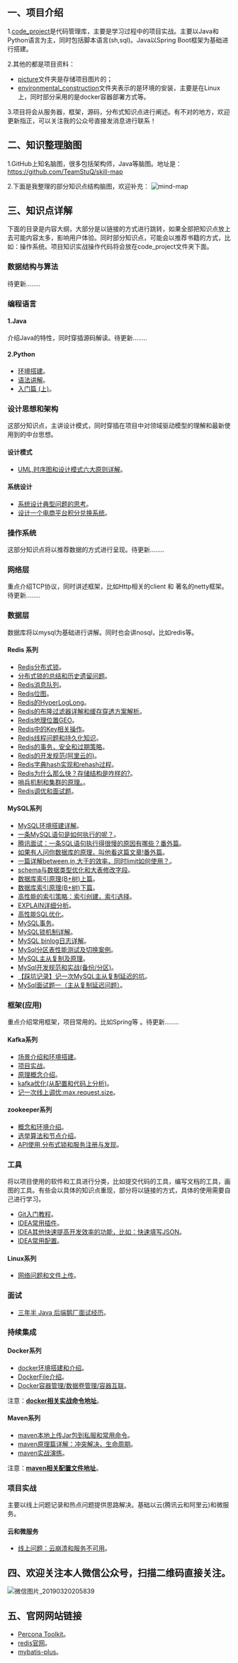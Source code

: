 ## 一、项目介绍
1.[code_project](https://github.com/zfrHJ/aaron_architecture_road/tree/master/code_project)是代码管理库，主要是学习过程中的项目实战。主要以Java和Python语言为主，同时包括脚本语言(sh,sql)。Java以Spring Boot框架为基础进行搭建。

2.其他的都是项目资料：
* [picture](https://github.com/zfrHJ/aaron_architecture_road/tree/master/picture)文件夹是存储项目图片的；  
* [environmental_construction](https://github.com/zfrHJ/aaron_architecture_road/tree/master/environmental_construction)文件夹表示的是环境的安装，主要是在Linux上，同时部分采用的是docker容器部署方式等。

3.项目将会从服务器，框架，源码，分布式知识点进行阐述。有不对的地方，欢迎更新指正，可以关注我的公众号直接发消息进行联系！

## 二、知识整理脑图
1.GitHub上知名脑图，很多包括架构师，Java等脑图。地址是：https://github.com/TeamStuQ/skill-map

2.下面是我整理的部分知识点结构脑图，欢迎补充：
![mind-map](https://github.com/zfrHJ/aaron_architecture_road/blob/master/picture/mind-map.png)

## 三、知识点详解
下面的目录是内容大纲，大部分是以链接的方式进行跳转，如果全部把知识点放上去可能内容太多，影响用户体验。同时部分知识点，可能会以推荐书籍的方式，比如：操作系统。项目知识实战操作代码将会放在code_project文件夹下面。

### 数据结构与算法
待更新........

### 编程语言

#### 1.Java
介绍Java的特性，同时穿插源码解读。待更新........

#### 2.Python
* [环境搭建](https://mp.weixin.qq.com/s/d2C_fnbhErABT8Mwhhk5OQ)。  
* [语法讲解](https://mp.weixin.qq.com/s/TQY_ciSeFKQxRv1Q5twqyw)。
* [入门篇 (上)](https://mp.weixin.qq.com/s/Xb5lb5aEYaz0p_PCmUD2xQ)。

### 设计思想和架构
这部分知识点，主讲设计模式，同时穿插在项目中对领域驱动模型的理解和最新使用到的中台思想。

#### 设计模式
* [UML,时序图和设计模式六大原则详解](https://mp.weixin.qq.com/s/UCinvvvTaqKTCVilz_vvBw)。


#### 系统设计
* [系统设计典型问题的思考](https://mp.weixin.qq.com/s/ds2FVCBhBS-5NTuWcggu1Q)。
* [设计一个电商平台积分兑换系统](http://mp.weixin.qq.com/wap/loginauthtmpl?action=index&notifyticket=ca3820f3a2e07c1d9225548a13a8ba1a#wechat_redirect)。

### 操作系统
这部分知识点将以推荐数据的方式进行呈现。待更新........

### 网络层
重点介绍TCP协议，同时讲述框架，比如Http相关的client 和 著名的netty框架。待更新........

### 数据层
数据库将以mysql为基础进行讲解。同时也会讲nosql，比如redis等。

#### Redis 系列
* [Redis分布式锁](https://mp.weixin.qq.com/s/bxIZDcmh7XW5xDuiHQ61nw)。  
* [分布式锁的总结和历史遗留问题](https://mp.weixin.qq.com/s/Y3zQewWeTSIR04IGTZcV9w)。  
* [Redis消息队列](https://mp.weixin.qq.com/s/u_WN87XJ96LVlZEMuZF91w)。  
* [Redis位图](https://mp.weixin.qq.com/s/qVNmNQnd20rtvpkSz_Lr7A)。  
* [Redis的HyperLogLong](https://mp.weixin.qq.com/s/1YNMG13l0881rZvjaS2YXw)。  
* [Redis的布隆过滤器详解和缓存穿透方案解析](https://mp.weixin.qq.com/s/gKVWCGUnCL8HtIuM3U-_6g)。  
* [Redis地理位置GEO](https://mp.weixin.qq.com/s/Bt6amvb0X6CHrDM2ntPN8A)。  
* [Redis中的Key相关操作](https://mp.weixin.qq.com/s/3bELqu1aU-U-pYra9BoMMg)。  
* [Redis线程问题和持久化知识](https://mp.weixin.qq.com/s/ykiN5Vxsb_-IXzdS2lPaFQ)。  
* [Redis的事务，安全和过期策略](https://mp.weixin.qq.com/s/TxsuNnV7BgAqMjfFQBNpBA)。  
* [Redis的开发规范(阿里云的)](https://mp.weixin.qq.com/s/8DAErvYvNMRrLfUdhqqkJw)。  
* [Redis字典hash实现和rehash过程](https://mp.weixin.qq.com/s/mYkdZeULsyHbvx6OqdMSPg)。  
* [Redis为什么那么快？存储结构是咋样的?](https://mp.weixin.qq.com/s/WrXxtrw1S6_OZ7b9AsWZxg)。  
* [哨兵机制和集群的原理。](https://mp.weixin.qq.com/s/I2b6OO1Sg3vmymuAPUru-w)。  
* [Redis调优和面试题](https://mp.weixin.qq.com/s/oqWaZsahTYFudWDbfGPUbw)。  

#### MySQL系列
* [MySQL环境搭建详解](https://mp.weixin.qq.com/s/gMzH2AbhhNksESz5z4xGqg)。
* [一条MySQL语句是如何执行的呢？](https://mp.weixin.qq.com/s/Ee8j4zDGtbDVg3FBS_gx_g)。
* [腾讯面试：一条SQL语句执行得很慢的原因有哪些？番外篇](https://mp.weixin.qq.com/s/A4HOPReSmC7DH2BhH4G5pQ)。
* [如果有人问你数据库的原理，叫他看这篇文章!番外篇](https://mp.weixin.qq.com/s/_jUud1jG9IO8ElEzxERFGA)。
* [一篇详解between,in,大于的效率，同时limit如何使用？](https://mp.weixin.qq.com/s/wjg-adOozLVMIUwdS1EdUg)。
* [schema与数据类型优化和大表修改字段](https://mp.weixin.qq.com/s/dguzCmhTc7kF7fBXhzkQBw)。
* [数据库索引原理(B+树)上篇](https://mp.weixin.qq.com/s/uGtNIAtTpCHWELgxyMHvOw)。
* [数据库索引原理(B+树)下篇](https://mp.weixin.qq.com/s/864XgIq6oHaMYiZfUUS8pQ)。
* [高性能的索引策略：索引创建，索引选择](https://mp.weixin.qq.com/s/rnGWrN01rqvRqN_fCF9N1Q)。
* [EXPLAIN详细分析](https://mp.weixin.qq.com/s/DX13M72CaKA2Fu68kZty4A)。
* [高性能SQL优化](https://mp.weixin.qq.com/s/62IUhDo2W7vvvGuYbxWK1A)。
* [MySQL事务](https://mp.weixin.qq.com/s/4jEcUO0qVDCvf8Ae8Y1AnQ)。
* [MySQL锁机制详解](https://mp.weixin.qq.com/s/HROfk9pNQ7wDYL-ZELiYQA)。
* [MySQL binlog日志详解](https://mp.weixin.qq.com/s/WSzFbEwa9Elgcm7KbwcleA)。
* [MySql分区表性能测试及切换案例](https://mp.weixin.qq.com/s/Ls13LQXld87NynsH3ENLJQ)。
* [MySQL主从复制及原理](https://mp.weixin.qq.com/s/rEgZLaeauGuqBQWfFmfYyg)。
* [MySql开发规范和实战(备份/分区)](https://mp.weixin.qq.com/s/VgD2dR5igpLcr3V94Ig1IA)。
* [【踩坑记录】记一次MySQL主从复制延迟的坑](https://www.cnblogs.com/hoohack/p/7073286.html)。
* [MySql面试题一（主从复制延迟问题）](https://mp.weixin.qq.com/s/iW2ief3ir0pRGnHxaTJ8fg)。

### 框架(应用)
重点介绍常用框架，项目常用的。比如Spring等 。待更新........

#### Kafka系列
* [场景介绍和环境搭建](https://mp.weixin.qq.com/s/IKSPS5Ile3JnCSkvTrRxwA)。  
* [项目实战](https://mp.weixin.qq.com/s/GHx1GTlJFHpzQNqPpJ68LA)。  
* [原理概念介绍](https://mp.weixin.qq.com/s/77CgXVuCuq77vZfzrrVI2Q)。  
* [kafka优化(从配置和代码上分析)](https://mp.weixin.qq.com/s/Pp5Aq5SUdbXDosmWifLmrQ)。  
* [记一次线上调优:max.request.size](https://mp.weixin.qq.com/s/7QHdmIxo8AYZbhw0zcTVnQ)。

#### zookeeper系列
* [概念和环境介绍](https://mp.weixin.qq.com/s/wn0Evzf4hj6gEd2wV773UA)。
* [选举算法和节点介绍](https://mp.weixin.qq.com/s/MOfHU7R2-pG8eqb7YkHFGA)。
* [API使用,分布式锁和服务注册与发现](https://mp.weixin.qq.com/s/W1wM5UNUFRAJZA02RLvIvw)。

### 工具
将以项目使用的软件和工具进行分类，比如提交代码的工具，编写文档的工具，画图的工具。有些会以具体的知识点重现，部分将以链接的方式，具体的使用需要自己进行学习。

* [Git入门教程](https://mp.weixin.qq.com/s/WTtVh3ZS9bNMbfDB7ZkqUQ)。
* [IDEA常用插件](https://mp.weixin.qq.com/s/zyIKY0Bc7DXic7kQN-zuRA)。
* [IDEA其他快速提高开发效率的功能，比如：快速填写JSON](https://mp.weixin.qq.com/s/xdwVj6hnZsT8B42yGz1w7w)。
* [IDEA常用配置](https://mp.weixin.qq.com/s/RCaPdXUHAbFz_caOixz8FQ)。

#### Linux系列
* [网络问题和文件上传](https://mp.weixin.qq.com/s/ST7YNvbtl6KH20Y5jfk7EA)。

### 面试
* [三年半 Java 后端鹅厂面试经历](https://mp.weixin.qq.com/s/oAiXvB9kZ_bNjCaK8ZyaTA)。

### 持续集成

#### Docker系列
* [docker环境搭建和介绍](https://mp.weixin.qq.com/s/Rmh5rDTjl-LyT1pOagkm1A)。
* [DockerFile介绍](https://mp.weixin.qq.com/s/qtaXJDje6eFBf_27gVGoBw)。
* [Docker容器管理/数据卷管理/容器互联](https://mp.weixin.qq.com/s/_uJTlx5OIwC22s-Lc-V0xg)。

注意：[**docker相关实战命令地址**](https://github.com/zfrHJ/aaron_architecture_road/tree/master/environmental_construction/docker)。

#### Maven系列
* [maven本地上传Jar包到私服和常用命令](https://mp.weixin.qq.com/s/l82AV9-wh0aih1y-HWQSbA)。
* [maven原理篇详解：冲突解决，生命周期](https://mp.weixin.qq.com/s/Kxevch-FpDfkY2zuXUbUvw)。
* [maven实战演练](https://mp.weixin.qq.com/s/AGqA0s0IPkIzelU1sJVH8A)。

注意：[**maven相关配置文件地址**](https://github.com/zfrHJ/aaron_architecture_road/tree/master/environmental_construction/maven)。

### 项目实战
主要以线上问题记录和热点问题提供思路解决。基础以云(腾讯云和阿里云)和微服务。
#### 云和微服务
* [线上问题：云崩溃和服务不可用](https://mp.weixin.qq.com/s/vLYAKW-w4eKr7JgXHPbUOw)。


## 四、欢迎关注本人微信公众号，扫描二维码直接关注。

![微信图片_20190320205839](https://github.com/zfrHJ/aaron_architecture_road/blob/master/picture/aaron.jpg)

## 五、官网网站链接

* [Percona Toolkit](https://www.percona.com/downloads/percona-toolkit/LATEST/)。
* [redis官网](https://redis.io/)。
* [mybatis-plus](https://mp.baomidou.com/)。




